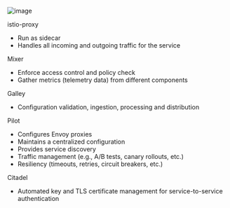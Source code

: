 ![image](https://github.com/rajdyp/rajdyp.github.io/assets/15313631/97cb70e7-b945-42ac-a861-1d690342d904)

istio-proxy
- Run as sidecar
- Handles all incoming and outgoing traffic for the service

Mixer
- Enforce access control and policy check
- Gather metrics (telemetry data) from different components

Galley
- Configuration validation, ingestion, processing and distribution

Pilot
- Configures Envoy proxies
- Maintains a centralized configuration
- Provides service discovery
- Traffic management (e.g., A/B tests, canary rollouts, etc.)
- Resiliency (timeouts, retries, circuit breakers, etc.)

Citadel
- Automated key and TLS certificate management for service-to-service authentication
